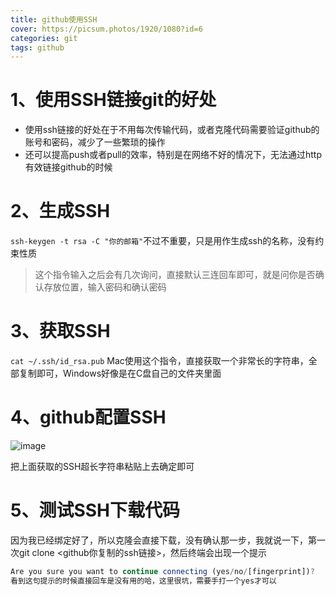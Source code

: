 ```yaml
---
title: github使用SSH
cover: https://picsum.photos/1920/1080?id=6
categories: git
tags: github
---
```


# 1、使用SSH链接git的好处

- 使用ssh链接的好处在于不用每次传输代码，或者克隆代码需要验证github的账号和密码，减少了一些繁琐的操作
- 还可以提高push或者pull的效率，特别是在网络不好的情况下，无法通过http有效链接github的时候

# 2、生成SSH

`ssh-keygen -t rsa -C "你的邮箱"`不过不重要，只是用作生成ssh的名称，没有约束性质

> 这个指令输入之后会有几次询问，直接默认三连回车即可，就是问你是否确认存放位置，输入密码和确认密码

# 3、获取SSH

`cat ~/.ssh/id_rsa.pub` Mac使用这个指令，直接获取一个非常长的字符串，全部复制即可，Windows好像是在C盘自己的文件夹里面

# 4、github配置SSH

![image](https://lzy-0726-1258536249.cos.ap-beijing.myqcloud.com/thumbnail/%E5%8D%9A%E5%AE%A2%E9%83%A8%E7%BD%B2/image2.png?q-sign-algorithm=sha1&q-ak=AKIDLVRIBuUuOtMcgeRVYUIyfDh5h4DA2kGg&q-sign-time=1702282931;8641702196531&q-key-time=1702282931;8641702196531&q-header-list=&q-url-param-list=&q-signature=a199da1273285b52fdcde4bc4cd9125aa7b6cab2)

把上面获取的SSH超长字符串粘贴上去确定即可

# 5、测试SSH下载代码

因为我已经绑定好了，所以克隆会直接下载，没有确认那一步，我就说一下，第一次git clone <github你复制的ssh链接>，然后终端会出现一个提示

```javascript 
Are you sure you want to continue connecting (yes/no/[fingerprint])? 
看到这句提示的时候直接回车是没有用的哈，这里很坑，需要手打一个yes才可以
```
